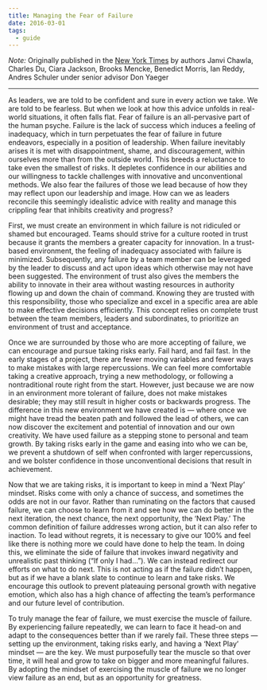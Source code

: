 ```yaml
---
title: Managing the Fear of Failure
date: 2016-03-01
tags:
  - guide
---
```

*Note:* Originally published in the [New York Times](https://nytimesineducation.com/spotlight/managing-the-fear-of-failure/) by authors Janvi Chawla, Charles Du, Ciara Jackson, Brooks Mencke, Benedict Morris, Ian Reddy, Andres Schuler under senior advisor Don Yaeger

-------------

As leaders, we are told to be confident and sure in every action we take. We are told to be fearless. But when we look at how this advice unfolds in real-world situations, it often falls flat. Fear of failure is an all-pervasive part of the human psyche. Failure is the lack of success which induces a feeling of inadequacy, which in turn perpetuates the fear of failure in future endeavors, especially in a position of leadership. When failure inevitably arises it is met with disappointment, shame, and discouragement, within ourselves more than from the outside world. This breeds a reluctance to take even the smallest of risks. It depletes confidence in our abilities and our willingness to tackle challenges with innovative and unconventional methods. We also fear the failures of those we lead because of how they may reflect upon our leadership and image. How can we as leaders reconcile this seemingly idealistic advice with reality and manage this crippling fear that inhibits creativity and progress?

First, we must create an environment in which failure is not ridiculed or shamed but encouraged. Teams should strive for a culture rooted in trust because it grants the members a greater capacity for innovation. In a trust-based environment, the feeling of inadequacy associated with failure is minimized. Subsequently, any failure by a team member can be leveraged by the leader to discuss and act upon ideas which otherwise may not have been suggested. The environment of trust also gives the members the ability to innovate in their area without wasting resources in authority flowing up and down the chain of command. Knowing they are trusted with this responsibility, those who specialize and excel in a specific area are able to make effective decisions efficiently. This concept relies on complete trust between the team members, leaders and subordinates, to prioritize an environment of trust and acceptance.

Once we are surrounded by those who are more accepting of failure, we can encourage and pursue taking risks early. Fail hard, and fail fast. In the early stages of a project, there are fewer moving variables and fewer ways to make mistakes with large repercussions. We can feel more comfortable taking a creative approach, trying a new methodology, or following a nontraditional route right from the start. However, just because we are now in an environment more tolerant of failure, does not make mistakes desirable; they may still result in higher costs or backwards progress. The difference in this new environment we have created is — where once we might have tread the beaten path and followed the lead of others, we can now discover the excitement and potential of innovation and our own creativity. We have used failure as a stepping stone to personal and team growth. By taking risks early in the game and easing into who we can be, we prevent a shutdown of self when confronted with larger repercussions, and we bolster confidence in those unconventional decisions that result in achievement.

Now that we are taking risks, it is important to keep in mind a ‘Next Play’ mindset. Risks come with only a chance of success, and sometimes the odds are not in our favor. Rather than ruminating on the factors that caused failure, we can choose to learn from it and see how we can do better in the next iteration, the next chance, the next opportunity, the ‘Next Play.’ The common definition of failure addresses wrong action, but it can also refer to inaction. To lead without regrets, it is necessary to give our 100% and feel like there is nothing more we could have done to help the team. In doing this, we eliminate the side of failure that invokes inward negativity and unrealistic past thinking (“If only I had…”). We can instead redirect our efforts on what to do next. This is not acting as if the failure didn’t happen, but as if we have a blank slate to continue to learn and take risks. We encourage this outlook to prevent plateauing personal growth with negative emotion, which also has a high chance of affecting the team’s performance and our future level of contribution.

To truly manage the fear of failure, we must exercise the muscle of failure. By experiencing failure repeatedly, we can learn to face it head-on and adapt to the consequences better than if we rarely fail. These three steps — setting up the environment, taking risks early, and having a ‘Next Play’ mindset — are the key. We must purposefully tear the muscle so that over time, it will heal and grow to take on bigger and more meaningful failures. By adopting the mindset of exercising the muscle of failure we no longer view failure as an end, but as an opportunity for greatness.